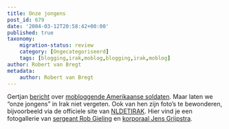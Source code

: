 ```yaml
---
title: Onze jongens
post_id: 679
date: '2004-03-12T20:58:42+00:00'
published: true
taxonomy:
    migration-status: review
    category: [Ongecategoriseerd]
    tags: [blogging,irak,moblog,blogging,irak,moblog]
author: Robert van Bregt
metadata:
    author: Robert van Bregt
---
```

Gertjan [bericht](http://gertjan.kole.info/pivot1/entry.php?id=545) over [mobloggende Amerikaanse soldaten](http://jhong.org/frontline.html). Maar laten we “onze jongens” in Irak niet vergeten. Ook van hen zijn foto’s te bewonderen, bijvoorbeeld via de officiele site van [NLDETIRAK](http://www.nldetirak.nl/). Hier vind je een fotogallerie van [sergeant Rob Gieling](http://www.nldetirak.nl/archief/sfir12/fotopagina1.html) en [korporaal Jens Grijpstra](http://www.nldetirak.nl/archief/sfir12/fotopagina2.html).